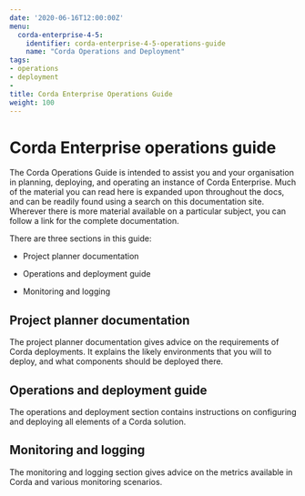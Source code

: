 ```yaml
---
date: '2020-06-16T12:00:00Z'
menu:
  corda-enterprise-4-5:
    identifier: corda-enterprise-4-5-operations-guide
    name: "Corda Operations and Deployment"
tags:
- operations
- deployment
-
title: Corda Enterprise Operations Guide
weight: 100
---
```


# Corda Enterprise operations guide

The Corda Operations Guide is intended to assist you and your organisation in planning, deploying, and operating an
instance of Corda Enterprise. Much of the material you can read here is expanded upon throughout the docs, and can be
readily found using a search on this documentation site. Wherever there is more material available on a particular
subject, you can follow a link for the complete documentation.

There are three sections in this guide:

- Project planner documentation

- Operations and deployment guide

- Monitoring and logging

## Project planner documentation

The project planner documentation gives advice on the requirements of Corda deployments. It explains the likely environments
that you will to deploy, and what components should be deployed there.

## Operations and deployment guide

The operations and deployment section contains instructions on configuring and deploying all elements of a Corda solution.

## Monitoring and logging

The monitoring and logging section gives advice on the metrics available in Corda and various monitoring scenarios.
